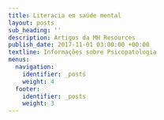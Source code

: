 ```yaml
---
title: Literacia em saúde mental
layout: posts
sub_heading: ''
description: Artigos da MH Resources
publish_date: 2017-11-01 03:00:00 +00:00
textline: Informações sobre Psicopatologia
menus:
  navigation:
    identifier: _posts
    weight: 4
  footer:
    identifier: _posts
    weight: 3
---
```



